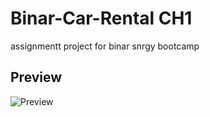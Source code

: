 # Binar-Car-Rental CH1

assignmentt project for binar snrgy bootcamp

## Preview
![Preview](https://github.com/prs3co/binar-car-rental-ch1/blob/main/readme/bcr-ch1.gif)

